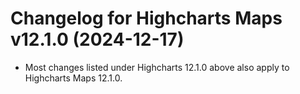 # Changelog for Highcharts Maps v12.1.0 (2024-12-17)

- Most changes listed under Highcharts 12.1.0 above also apply to Highcharts Maps 12.1.0.
